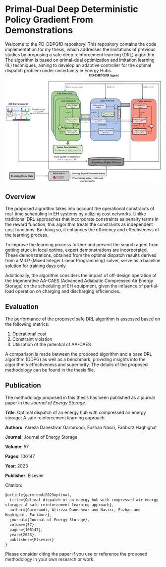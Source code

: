 # Primal-Dual Deep Deterministic Policy Gradient From Demonstrations

Welcome to the PD-DDPGfD repository! This repository contains the code implementation for my thesis, which addresses the limitations of previous studies by proposing a safe deep reinforcement learning (DRL) algorithm. The algorithm is based on primal-dual optimization and imitation learning (IL) techniques, aiming to develop an adaptive controller for the optimal dispatch problem under uncertainty in Energy Hubs.
![Alt Text](figures/PD-DDPGFD.png)
## Overview

The proposed algorithm takes into account the operational constraints of real-time scheduling in EH systems by utilizing cost networks. Unlike traditional DRL approaches that incorporate constraints as penalty terms in the reward function, this algorithm treats the constraints as independent cost functions. By doing so, it enhances the efficiency and effectiveness of the learning process.

To improve the learning process further and prevent the search agent from getting stuck in local optima, expert demonstrations are incorporated. These demonstrations, obtained from the optimal dispatch results derived from a MILP (Mixed Integer Linear Programming) solver, serve as a baseline solution for training days only.

Additionally, the algorithm considers the impact of off-design operation of the trigenerative AA-CAES (Advanced Adiabatic Compressed Air Energy Storage) on the scheduling of EH equipment, given the influence of partial-load operation on charging and discharging efficiencies.

## Evaluation

The performance of the proposed safe DRL algorithm is assessed based on the following metrics:

  1. Operational cost
  2. Constraint violation
  3. Utilization of the potential of AA-CAES

A comparison is made between the proposed algorithm and a base DRL algorithm (DDPG) as well as a benchmark, providing insights into the algorithm's effectiveness and superiority. The details of the proposed methodology can be found in the thesis file.

## Publication

The methodology proposed in this thesis has been published as a journal paper in the *Journal of Energy Storage*. 

**Title**: Optimal dispatch of an energy hub with compressed air energy storage: A safe reinforcement learning approach

**Authors**: Alireza Daneshvar Garmroodi, Fuzhan Nasiri, Fariborz Haghighat

**Journal**: Journal of Energy Storage

**Volume**: 57

**Pages**: 106147

**Year**: 2023

**Publisher**: Elsevier

Citation:

```
@article{garmroodi2023optimal,
  title={Optimal dispatch of an energy hub with compressed air energy storage: A safe reinforcement learning approach},
  author={Garmroodi, Alireza Daneshvar and Nasiri, Fuzhan and Haghighat, Fariborz},
  journal={Journal of Energy Storage},
  volume={57},
  pages={106147},
  year={2023},
  publisher={Elsevier}
}
```

Please consider citing the paper if you use or reference the proposed methodology in your own research or work.
